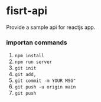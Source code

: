 # fisrt-api

Provide a sample api for 
reactjs app.



### importan commands


1. `npm install`
2. `npm run server`
3. `git init`
4. `git add,`
5. `git commit -m YOUR MSG"`
6. `git push -u origin main`
7. `git push`